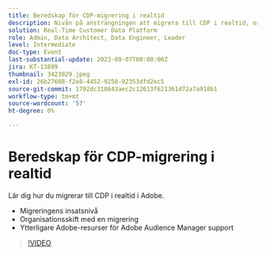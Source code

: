 ```yaml
---
title: Beredskap för CDP-migrering i realtid
description: Nivån på ansträngningen att migrera till CDP i realtid, organisatoriska förändringar med en förflyttning och ytterligare Adobe-resurser för Adobe Audience Manager Support
solution: Real-Time Customer Data Platform
role: Admin, Data Architect, Data Engineer, Leader
level: Intermediate
doc-type: Event
last-substantial-update: 2023-09-07T00:00:00Z
jira: KT-13899
thumbnail: 3423829.jpeg
exl-id: 26b27608-f2e8-4452-9258-92353dfd2ec5
source-git-commit: 1792dc318643aec2c12613f621361d72a7a918b1
workflow-type: tm+mt
source-wordcount: '57'
ht-degree: 0%

---
```


# Beredskap för CDP-migrering i realtid

Lär dig hur du migrerar till CDP i realtid i Adobe.

* Migreringens insatsnivå
* Organisationsskift med en migrering
* Ytterligare Adobe-resurser för Adobe Audience Manager support


>[!VIDEO](https://video.tv.adobe.com/v/3423829/?learn=on)
